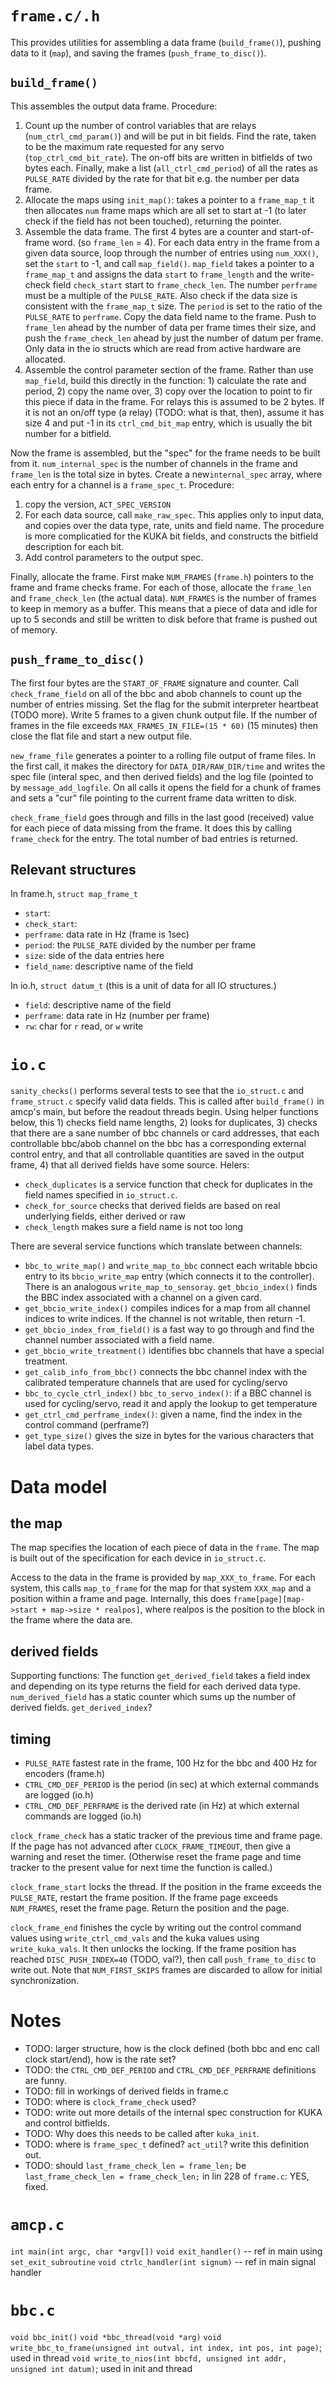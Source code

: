 `frame.c/.h`
============
This provides utilities for assembling a data frame (`build_frame()`), pushing data to it (`map`), and saving the frames (`push_frame_to_disc()`).

`build_frame()`
---------------

This assembles the output data frame. Procedure:

1. Count up the number of control variables that are relays (`num_ctrl_cmd_param()`) and will be put in bit fields.  Find the rate, taken to be the maximum rate requested for any servo (`top_ctrl_cmd_bit_rate`). The on-off bits are written in bitfields of two bytes each. Finally, make a list (`all_ctrl_cmd_period`) of all the rates as `PULSE_RATE` divided by the rate for that bit e.g. the number per data frame.
2. Allocate the maps using `init_map()`: takes a pointer to a `frame_map_t` it then allocates `num` frame maps which are all set to start at -1 (to later check if the field has not been touched), returning the pointer.
3. Assemble the data frame. The first 4 bytes are a counter and start-of-frame word. (so `frame_len` = 4). For each data entry in the frame from a given data source, loop through the number of entries using `num_XXX()`, set the `start` to -1, and call `map_field()`. `map_field` takes a pointer to a `frame_map_t` and assigns the data `start` to `frame_length` and the write-check field `check_start` start to `frame_check_len`. The number `perframe` must be a multiple of the `PULSE_RATE`. Also check if the data size is consistent with the `frame_map_t` size. The `period` is set to the ratio of the `PULSE_RATE` to `perframe`. Copy the data field name to the frame. Push to `frame_len` ahead by the number of data per frame times their size, and push the `frame_check_len` ahead by just the number of datum per frame. Only data in the io structs which are read from active hardware are allocated.
4. Assemble the control parameter section of the frame. Rather than use `map_field`, build this directly in the function: 1) calculate the rate and period, 2) copy the name over, 3) copy over the location to point to fir this piece if data in the frame. For relays this is assumed to be 2 bytes. If it is not an on/off type (a relay) (TODO: what is that, then), assume it has size 4 and put -1 in its `ctrl_cmd_bit_map` entry, which is usually the bit number for a bitfield.

Now the frame is assembled, but the "spec" for the frame needs to be built from it. `num_internal_spec` is the number of channels in the frame and `frame_len` is the total size in bytes. Create a new`internal_spec` array, where each entry for a channel is a `frame_spec_t`. Procedure:

1. copy the version, `ACT_SPEC_VERSION`
2. For each data source, call `make_raw_spec`. This applies only to input data, and copies over the data type, rate, units and field name. The procedure is more complicatied for the KUKA bit fields, and constructs the bitfield description for each bit.
3. Add control parameters to the output spec.

Finally, allocate the frame. First make `NUM_FRAMES` (`frame.h`) pointers to the frame and frame checks frame. For each of those, allocate the `frame_len` and `frame_check_len` (the actual data). `NUM_FRAMES` is the number of frames to keep in memory as a buffer. This means that a piece of data and idle for up to 5 seconds and still be written to disk before that frame is pushed out of memory.

`push_frame_to_disc()`
----------------------
The first four bytes are the `START_OF_FRAME` signature and counter. Call `check_frame_field` on all of the bbc and abob channels to count up the number of entries missing. Set the flag for the submit interpreter heartbeat (TODO more). Write 5 frames to a given chunk output file. If the number of frames in the file exceeds `MAX_FRAMES_IN_FILE=(15 * 60)` (15 minutes) then close the flat file and start a new output file.

`new_frame_file` generates a pointer to a rolling file output of frame files. In the first call, it makes the directory for `DATA_DIR/RAW_DIR/time` and writes the spec file (interal spec, and then derived fields) and the log file (pointed to by `message_add_logfile`. On all calls it opens the field for a chunk of frames and sets a "cur" file pointing to the current frame data written to disk.

`check_frame_field` goes through and fills in the last good (received) value for each piece of data missing from the frame. It does this by calling `frame_check` for the entry. The total number of bad entries is returned.

Relevant structures
-------------------

In frame.h, `struct map_frame_t`

* `start`:
* `check_start`:
* `perframe`: data rate in Hz (frame is 1sec)
* `period`: the `PULSE_RATE` divided by the number per frame
* `size`: side of the data entries here
* `field_name`: descriptive name of the field

In io.h, `struct datum_t` (this is a unit of data for all IO structures.)

* `field`: descriptive name of the field
* `perframe`: data rate in Hz (number per frame)
* `rw`: char for `r` read, or `w` write

`io.c`
=====

`sanity_checks()` performs several tests to see that the `io_struct.c` and `frame_struct.c` specify valid data fields. This is called after `build_frame()` in amcp's main, but before the readout threads begin. Using helper functions below, this 1) checks field name lengths, 2) looks for duplicates, 3) checks that there are a sane number of bbc channels or card addresses, that each controllable bbc/abob channel on the bbc has a corresponding external control entry, and that all controllable quantities are saved in the output frame, 4) that all derived fields have some source. Helers:

* `check_duplicates` is a service function that check for duplicates in the field names specified in `io_struct.c`.
* `check_for_source` checks that derived fields are based on real underlying fields, either derived or raw
* `check_length` makes sure a field name is not too long

There are several service functions which translate between channels:

* `bbc_to_write_map()` and `write_map_to_bbc` connect each writable bbcio entry to its `bbcio_write_map` entry (which connects it to the controller). There is an analogous `write_map_to_sensoray`. `get_bbcio_index()` finds the BBC index associated with a channel on a given card.
* `get_bbcio_write_index()` compiles indices for a map from all channel indices to write indices. If the channel is not writable, then return -1.
* `get_bbcio_index_from_field()` is a fast way to go through and find the channel number associated with a field name.
* `get_bbcio_write_treatment()` identifies bbc channels that have a special treatment.
* `get_calib_info_from_bbc()` connects the bbc channel index with the calibrated temperature channels that are used for cycling/servo
* `bbc_to_cycle_ctrl_index()` `bbc_to_servo_index()`: if a BBC channel is used for cycling/servo, read it and apply the lookup to get temperature
* `get_ctrl_cmd_perframe_index()`: given a name, find the index in the control command (perframe?)
* `get_type_size()` gives the size in bytes for the various characters that label data types.

Data model
===========

the map
--------

The map specifies the location of each piece of data in the `frame`. The map is built out of the specification for each device in `io_struct.c`.

Access to the data in the frame is provided by `map_XXX_to_frame`. For each system, this calls `map_to_frame` for the map for that system `XXX_map` and a position within a frame and page. Internally, this does `frame[page][map->start + map->size * realpos]`, where realpos is the position to the block in the frame where the data are.

derived fields
--------------

Supporting functions: The function `get_derived_field` takes a field index and depending on its type returns the field for each derived data type. `num_derived_field` has a static counter which sums up the number of derived fields. `get_derived_index`?

timing
------

* `PULSE_RATE` fastest rate in the frame, 100 Hz for the bbc and 400 Hz for encoders (frame.h)
* `CTRL_CMD_DEF_PERIOD` is the period (in sec) at which external commands are logged (io.h)
* `CTRL_CMD_DEF_PERFRAME` is the derived rate (in Hz) at which external commands are logged (io.h)

`clock_frame_check` has a static tracker of the previous time and frame page. If the page has not advanced after `CLOCK_FRAME_TIMEOUT`, then give a warning and reset the timer. (Otherwise reset the frame page and time tracker to the present value for next time the function is called.)

`clock_frame_start` locks the thread. If the position in the frame exceeds the `PULSE_RATE`, restart the frame position. If the frame page exceeds `NUM_FRAMES`, reset the frame page. Return the position and the page.

`clock_frame_end` finishes the cycle by writing out the control command values using `write_ctrl_cmd_vals` and the kuka values using `write_kuka_vals`. It then unlocks the locking. If the frame position has reached `DISC_PUSH_INDEX=40` (TODO, val?), then call `push_frame_to_disc` to write out. Note that `NUM_FIRST_SKIPS` frames are discarded to allow for initial synchronization.

Notes
=====

* TODO: larger structure, how is the clock defined (both bbc and enc call clock start/end), how is the rate set?
* TODO: the `CTRL_CMD_DEF_PERIOD` and `CTRL_CMD_DEF_PERFRAME` definitions are funny.
* TODO: fill in workings of derived fields in frame.c
* TODO: where is `clock_frame_check` used?
* TODO: write out more details of the internal spec construction for KUKA and control bitfields.
* TODO: Why does this needs to be called after `kuka_init`.
* TODO: where is `frame_spec_t` defined? `act_util`? write this definition out.
* TODO: should `last_frame_check_len = frame_len;` be `last_frame_check_len = frame_check_len;` in lin 228 of `frame.c`: YES, fixed.

`amcp.c`
======
`int main(int argc, char *argv[])`
`void exit_handler()` -- ref in main using `set_exit_subroutine`
`void ctrlc_handler(int signum)` -- ref in main signal handler

`bbc.c`
=====
`void bbc_init()`
`void *bbc_thread(void *arg)`
`void write_bbc_to_frame(unsigned int outval, int index, int pos, int page)`; used in thread
`void write_to_nios(int bbcfd, unsigned int addr, unsigned int datum)`; used in init and thread

